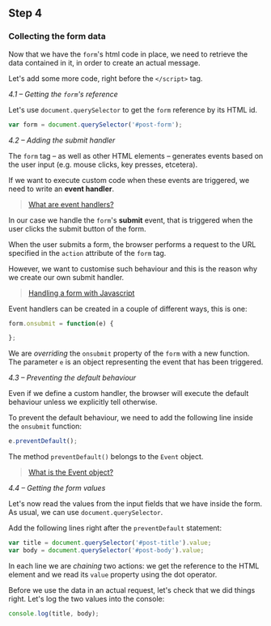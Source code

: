 ## Step 4

### Collecting the form data
Now that we have the ```form```'s html code in place, we need to retrieve the data contained in it, in order to create an actual message.

Let's add some more code, right before the `</script>` tag.

*4.1 – Getting the ```form```'s reference*

Let's use ```document.querySelector``` to get the ```form``` reference by its HTML id.
```javascript
var form = document.querySelector('#post-form');
```

*4.2 – Adding the submit handler*

The ```form``` tag – as well as other HTML elements – generates events based on the user input (e.g. mouse clicks, key presses, etcetera).

If we want to execute custom code when these events are triggered, we need to write an **event handler**.

> [What are event handlers?](https://developer.mozilla.org/en-US/docs/Web/Guide/Events/Event_handlers)

In our case we handle the ```form```'s **submit** event, that is triggered when the user clicks the submit button of the form.

When the user submits a form, the browser performs a request to the URL specified in the ```action``` attribute of the ```form``` tag.

However, we want to customise such behaviour and this is the reason why we create our own submit handler.

> [Handling a form with Javascript](https://developer.mozilla.org/en-US/docs/Web/Guide/HTML/Forms/Sending_forms_through_JavaScript)

Event handlers can be created in a couple of different ways, this is one:
```javascript
form.onsubmit = function(e) {

};
```
We are *overriding* the ```onsubmit``` property of the ```form``` with a new function. The parameter ```e``` is an object representing the event that has been triggered.

*4.3 – Preventing the default behaviour*

Even if we define a custom handler, the browser will execute the default behaviour unless we explicitly tell otherwise.

To prevent the default behaviour, we need to add the following line inside the ```onsubmit``` function:
```javascript
e.preventDefault();
```
The method ```preventDefault()``` belongs to the ```Event``` object.

> [What is the Event object?](https://developer.mozilla.org/en/docs/Web/API/Event)

*4.4 – Getting the form values*

Let's now read the values from the input fields that we have inside the form. As usual, we can use ```document.querySelector```.

Add the following lines right after the ```preventDefault``` statement:
```javascript
var title = document.querySelector('#post-title').value;
var body = document.querySelector('#post-body').value;
```
In each line we are *chaining* two actions: we get the reference to the HTML element and we read its ```value``` property using the dot operator.

Before we use the data in an actual request, let's check that we did things right. Let's log the two values into the console:

```javascript
console.log(title, body);
```
